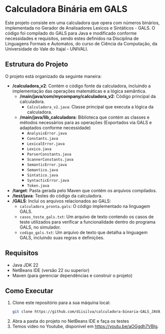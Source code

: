 # Calculadora Binária em GALS

Este projeto consiste em uma calculadora que opera com números binários, implementada no Gerador de Analisadores Lexicos e Sintáticos - GALS. O código foi compilado do GALS para Java e modificado conforme necessidades e requisitos, sendo estes definidos na Disciplina de Linguagens Formais e Automatos, do curso de Ciência da Computação, da Universidade do Vale do Itajaí - UNIVALI. 

## Estrutura do Projeto

O projeto está organizado da seguinte maneira:

- **/calculadora_v2**: Contém o código fonte da calculadora, incluindo a implementação das operações matemáticas e a lógica semântica.
  - **/main/java/com/mycompany/calculadora_v2**: Código principal da calculadora.
    - `Calculadora_v2.java`: Classe principal que executa a lógica da calculadora.
  - **/main/java/lib_calculadora**: Biblioteca que contém as classes e métodos necessários para as operações (Exportados via GALS e adaptados conforme necessidade)
    - `AnalysisError.java`
    - `Constants.java`
    - `LexicalError.java`
    - `Lexico.java`
    - `ParserConstants.java`
    - `ScannerConstants.java`
    - `SemanticError.java`
    - `Semantico.java`
    - `Sintatico.java`
    - `SyntacticError.java`
    - `Token.java`
- **/target**: Pasta gerada pelo Maven que contém os arquivos compilados.
- **/test/java**: Testes do código da calculadora.
- **/GALS**: Inclui os arquivos relacionados ao GALS:
  - `calculadora_pronta.gals`: O código implementado na linguagem GALS.
  - `casos_teste_gals.txt`: Um arquivo de texto contendo os casos de teste utilizados para verificar a funcionalidade dentro do programa GALS, no simulador.
  - `codigo_gals.txt`: Um arquivo de texto que detalha a linguagem GALS, incluindo suas regras e definições.

## Requisitos

- Java JDK 22
- NetBeans IDE (versão 22 ou superior)
- Maven (para gerenciar dependências e construir o projeto)

## Como Executar

1. Clone este repositório para a sua máquina local:
   ```bash
   git clone https://github.com/diisilva/calculadora-binaria-GALS_JAVA.git

2. Abra a pasta do projeto no NetBeans IDE e faça os testes
3. Temos video no Youtube, disponivel em <https://youtu.be/aOGgdh7VBlg>.
